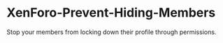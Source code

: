 # XenForo-Prevent-Hiding-Members
Stop your members from locking down their profile through permissions.
